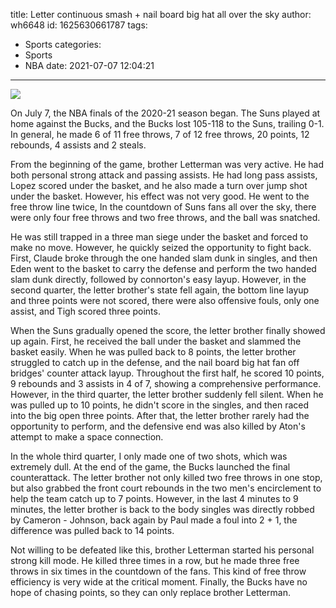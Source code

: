title: Letter continuous smash + nail board big hat all over the sky
author: wh6648
id: 1625630661787
tags: 
- Sports
categories: 
- Sports
- NBA
date: 2021-07-07 12:04:21
---
![](https://p9.itc.cn/q_70/images01/20210707/6305713595c4404892a011456198da1c.jpeg)


On July 7, the NBA finals of the 2020-21 season began. The Suns played at home against the Bucks, and the Bucks lost 105-118 to the Suns, trailing 0-1. In general, he made 6 of 11 free throws, 7 of 12 free throws, 20 points, 12 rebounds, 4 assists and 2 steals.

From the beginning of the game, brother Letterman was very active. He had both personal strong attack and passing assists. He had long pass assists, Lopez scored under the basket, and he also made a turn over jump shot under the basket. However, his effect was not very good. He went to the free throw line twice, In the countdown of Suns fans all over the sky, there were only four free throws and two free throws, and the ball was snatched.

He was still trapped in a three man siege under the basket and forced to make no move. However, he quickly seized the opportunity to fight back. First, Claude broke through the one handed slam dunk in singles, and then Eden went to the basket to carry the defense and perform the two handed slam dunk directly, followed by connorton's easy layup. However, in the second quarter, the letter brother's state fell again, the bottom line layup and three points were not scored, there were also offensive fouls, only one assist, and Tigh scored three points.

When the Suns gradually opened the score, the letter brother finally showed up again. First, he received the ball under the basket and slammed the basket easily. When he was pulled back to 8 points, the letter brother struggled to catch up in the defense, and the nail board big hat fan off bridges' counter attack layup. Throughout the first half, he scored 10 points, 9 rebounds and 3 assists in 4 of 7, showing a comprehensive performance. However, in the third quarter, the letter brother suddenly fell silent. When he was pulled up to 10 points, he didn't score in the singles, and then raced into the big open three points. After that, the letter brother rarely had the opportunity to perform, and the defensive end was also killed by Aton's attempt to make a space connection.

In the whole third quarter, I only made one of two shots, which was extremely dull. At the end of the game, the Bucks launched the final counterattack. The letter brother not only killed two free throws in one stop, but also grabbed the front court rebounds in the two men's encirclement to help the team catch up to 7 points. However, in the last 4 minutes to 9 minutes, the letter brother is back to the body singles was directly robbed by Cameron - Johnson, back again by Paul made a foul into 2 + 1, the difference was pulled back to 14 points.

Not willing to be defeated like this, brother Letterman started his personal strong kill mode. He killed three times in a row, but he made three free throws in six times in the countdown of the fans. This kind of free throw efficiency is very wide at the critical moment. Finally, the Bucks have no hope of chasing points, so they can only replace brother Letterman.

